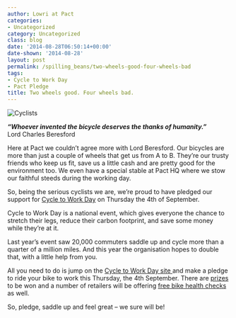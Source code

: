 ```yaml
---
author: Lowri at Pact
categories:
- Uncategorized
category: Uncategorized
class: blog
date: '2014-08-28T06:50:14+00:00'
date-shown: '2014-08-28'
layout: post
permalink: /spilling_beans/two-wheels-good-four-wheels-bad
tags:
- Cycle to Work Day
- Pact Pledge
title: Two wheels good. Four wheels bad.
---
```


![Cyclists](https://pactcoffee.files.wordpress.com/2014/08/cyclists.jpg?w=545)

_**“Whoever invented the bicycle deserves the thanks of humanity.”**_  
Lord Charles Beresford

Here at Pact we couldn’t agree more with Lord Beresford. Our bicycles are more
than just a couple of wheels that get us from A to B. They’re our trusty
friends who keep us fit, save us a little cash and are pretty good for the
environment too. We even have a special stable at Pact HQ where we stow our
faithful steeds during the working day.

So, being the serious cyclists we are, we’re proud to have pledged our support
for [Cycle to Work Day](https://www.cycletoworkday.org/) on Thursday the 4th
of September.

Cycle to Work Day is a national event, which gives everyone the chance to
stretch their legs, reduce their carbon footprint, and save some money while
they’re at it.

Last year’s event saw 20,000 commuters saddle up and cycle more than a quarter
of a million miles. And this year the organisation hopes to double that, with
a little help from you.

All you need to do is jump on the [Cycle to Work Day site
](https://www.cycletoworkday.org/) and make a pledge to ride your bike to work
this Thursday, the 4th September. There are
[prizes](https://www.cycletoworkday.org/prizes) to be won and a number of
retailers will be offering [free bike health
checks](https://www.cycletoworkday.org/free-bike-health-checks) as well.

So, pledge, saddle up and feel great – we sure will be!